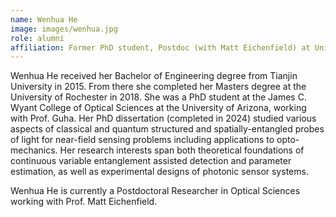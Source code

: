 ```yaml
---
name: Wenhua He
image: images/wenhua.jpg
role: alumni
affiliation: Former PhD student, Postdoc (with Matt Eichenfield) at University of Arizona
---
```


Wenhua He received her Bachelor of Engineering degree from Tianjin University in 2015. From there she completed her Masters degree at the University of Rochester in 2018. She was a PhD student at the James C. Wyant College of Optical Sciences at the University of Arizona, working with Prof. Guha. Her PhD dissertation (completed in 2024) studied various aspects of classical and quantum structured and spatially-entangled probes of light for near-field sensing problems including applications to opto-mechanics. Her research interests span both theoretical foundations of continuous variable entanglement assisted detection and parameter estimation, as well as experimental designs of photonic sensor systems.

Wenhua He is currently a Postdoctoral Researcher in Optical Sciences working with Prof. Matt Eichenfield.